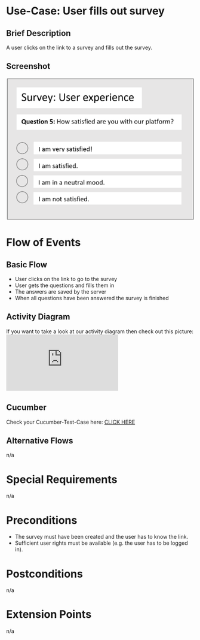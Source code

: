 # Use-Case: User fills out survey

## Brief Description

A user clicks on the link to a survey and fills out the survey.

## Screenshot
![fillout](/ressources/fillout.png)

# Flow of Events

## Basic Flow
 - User clicks on the link to go to the survey
 - User gets the questions and fills them in
 - The answers are saved by the server
 - When all questions have been answered the survey is finished
## Activity Diagram

If you want to take a look at our activity diagram then check out this picture:
![filloutdiagram](https://screen.simonlabs.de/img.php?id=385XWBf)

## Cucumber

Check your Cucumber-Test-Case here: [CLICK HERE](https://github.com/SimpleSurveyProject/SimpleSurvey-Cucumber/tree/main/test/features)

## Alternative Flows

n/a

# Special Requirements

n/a

# Preconditions

 - The survey must have been created and the user has to know the link.
 - Sufficient user rights must be available (e.g. the user has to be logged in).

# Postconditions

n/a

# Extension Points

n/a
